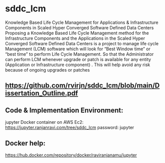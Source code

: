 # sddc_lcm
Knowledge Based Life Cycle Management for Applications &amp;   Infrastructure Components in Scaled Hyper Converged Software Defined Data Centers
Proposing a Knowledge Based Life Cycle Management method for the Infrastructure Components and the Applications in the Scaled Hyper Converged Software Defined Data Centers is a project to manage life cycle Management (LCM) software which will look for “Best Window time” or “best time” to perform Life Cycle Management.  So that the Administrator can perform LCM whenever upgrade or patch is available for any entity (Application or Infrastructure component) .  This will help avoid any risk because of ongoing  upgrades or patches

https://github.com/rvirjn/sddc_lcm/blob/main/Dissertation_Outline.pdf
------


Code & Implementation Environment:
-------------------
jupyter Docker container on AWS Ec2:
https://jupyter.ranjanravi.com/tree/sddc_lcm
password: jupyter



Docker help:
--------------
https://hub.docker.com/repository/docker/raviranjanamu/jupyter

